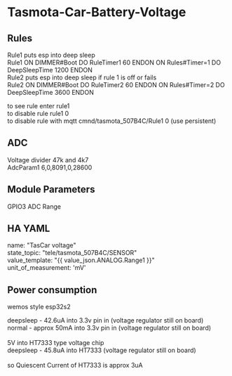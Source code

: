 # Tasmota-Car-Battery-Voltage




## Rules
Rule1 puts esp into deep sleep<br>
Rule1 ON DIMMER#Boot DO RuleTimer1 60 ENDON ON Rules#Timer=1 DO DeepSleepTime 1200 ENDON<br>
Rule2 puts esp into deep sleep if rule 1 is off or fails<br>
Rule2 ON DIMMER#Boot DO RuleTimer2 60 ENDON ON Rules#Timer=2 DO DeepSleepTime 3600 ENDON<br>




to see rule    enter rule1<br>
to disable rule     rule1 0<br>
to disable rule with mqtt     cmnd/tasmota_507B4C/Rule1 0  (use persistent)<br>

## ADC
Voltage divider 47k and 4k7<br>
AdcParam1 6,0,8091,0,28600<br>



## Module Parameters

GPIO3 ADC Range


## HA YAML
name: "TasCar voltage"<br>
       state_topic: "tele/tasmota_507B4C/SENSOR"<br>
       value_template: "{{ value_json.ANALOG.Range1 }}"<br>
       unit_of_measurement: 'mV'<br>

## Power consumption

wemos style esp32s2<br>

deepsleep -   42.6uA into 3.3v pin in   (voltage regulator still on board)<br>
normal -   approx 50mA  into 3.3v pin in   (voltage regulator still on board)<br>
<br>
5V into HT7333 type voltage chip<br>
deepsleep -   45.8uA into HT7333   (voltage regulator still on board)<br>
<br>
so Quiescent Current of HT7333 is approx 3uA<br>




